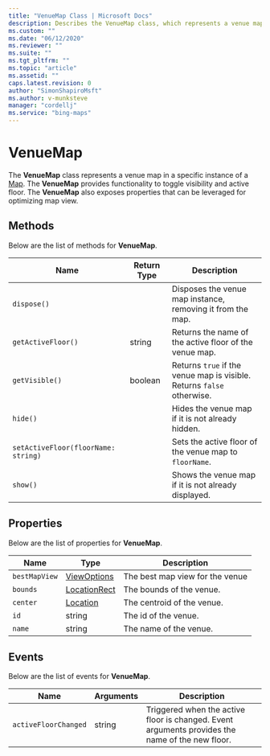 ```yaml
---
title: "VenueMap Class | Microsoft Docs"
description: Describes the VenueMap class, which represents a venue map, and provides lists of methods, properties, and events.
ms.custom: ""
ms.date: "06/12/2020"
ms.reviewer: ""
ms.suite: ""
ms.tgt_pltfrm: ""
ms.topic: "article"
ms.assetid: ""
caps.latest.revision: 0
author: "SimonShapiroMsft"
ms.author: v-munksteve
manager: "cordellj"
ms.service: "bing-maps"
---
```


# VenueMap
The **VenueMap** class represents a venue map in a specific instance of a [Map](../../map-control-api/map-class.md). The **VenueMap** provides functionality to toggle visibility and active floor. The **VenueMap** also exposes properties that can be leveraged for optimizing map view.


## Methods

Below are the list of methods for **VenueMap**.

Name                               | Return Type           | Description
---------------------------------- | --------------------- | -----------------------------------
`dispose()` | | Disposes the venue map instance, removing it from the map.
`getActiveFloor()` | string | Returns the name of the active floor of the venue map.
`getVisible()` | boolean | Returns `true` if the venue map is visible. Returns `false` otherwise.
`hide()` | | Hides the venue map if it is not already hidden.
`setActiveFloor(floorName: string)` | | Sets the active floor of the venue map to `floorName`.
`show()` | | Shows the venue map if it is not already displayed.
 
## Properties
Below are the list of properties for **VenueMap**.

Name                               | Type           | Description
---------------------------------- | --------------------- | -----------------------------------
`bestMapView` | [ViewOptions](../../map-control-api/viewoptions-object.md) | The best map view for the venue
`bounds` | [LocationRect](../../map-control-api/locationrect-class.md) | The bounds of the venue.
`center` | [Location](../../map-control-api/location-class.md) | The centroid of the venue.
`id` | string | The id of the venue.
`name` | string | The name of the venue.



## Events

Below are the list of events for **VenueMap**.

Name                               | Arguments           | Description
---------------------------------- | --------------------- | -----------------------------------
`activeFloorChanged` | string | Triggered when the active floor is changed. Event arguments provides the name of the new floor.